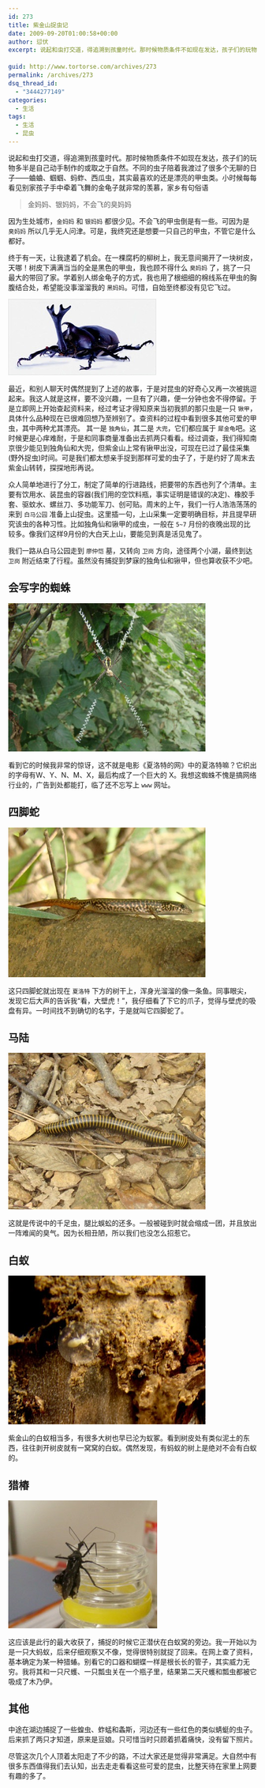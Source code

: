 ```yaml
---
id: 273
title: 紫金山捉虫记
date: 2009-09-20T01:00:58+00:00
author: 愆伏
excerpt: 说起和虫打交道，得追溯到孩童时代。那时候物质条件不如现在发达，孩子们的玩物多半是自己动手制作的或取之于自然。不同的虫子陪着我渡过了很多个无聊的日子——蛐蛐、蝈蝈、蚂蚱、西瓜虫，其实最喜欢的还是漂亮的甲虫类。小时候每每看见别家孩子手中牵着飞舞的金龟子就非常的羡慕，家乡有句俗语“金妈妈、银妈妈，不会飞的臭妈妈”。因为生处城市，“金妈妈”和“银妈妈”都很少见。不会飞的甲虫倒是有一些。可因为是“臭妈妈”所以几乎无人问津。可是，我终究还是想要一只自己的甲虫，不管它是什么都好。

guid: http://www.tortorse.com/archives/273
permalink: /archives/273
dsq_thread_id:
  - "3444277149"
categories:
  - 生活
tags:
  - 生活
  - 昆虫
---
```

说起和虫打交道，得追溯到孩童时代。那时候物质条件不如现在发达，孩子们的玩物多半是自己动手制作的或取之于自然。不同的虫子陪着我渡过了很多个无聊的日子——蛐蛐、蝈蝈、蚂蚱、西瓜虫，其实最喜欢的还是漂亮的甲虫类。小时候每每看见别家孩子手中牵着飞舞的金龟子就非常的羡慕，家乡有句俗语

> 金妈妈、银妈妈，不会飞的臭妈妈

因为生处城市，`金妈妈` 和 `银妈妈` 都很少见。不会飞的甲虫倒是有一些。可因为是 `臭妈妈` 所以几乎无人问津。可是，我终究还是想要一只自己的甲虫，不管它是什么都好。

终于有一天，让我逮着了机会。在一棵腐朽的柳树上，我无意间揭开了一块树皮，天哪！树皮下满满当当的全是黑色的甲虫，我也顾不得什么 `臭妈妈` 了，挑了一只最大的带回了家。学着别人绑金龟子的方式，我也用了根细细的棉线系在甲虫的胸腹结合处，希望能没事溜溜我的 `黑妈妈`。可惜，自始至终都没有见它飞过。

![beetle](/wp-content/uploads/2009/09/dujiaoxian.jpg)

最近，和别人聊天时偶然提到了上述的故事，于是对昆虫的好奇心又再一次被挑逗起来。我这人就是这样，要不没兴趣，一旦有了兴趣，便一分钟也舍不得停留。于是立即网上开始查起资料来，经过考证才得知原来当初我抓的那只虫是一只 `锹甲`，具体什么品种现在已很难回想乃至辨别了。查资料的过程中看到很多其他可爱的甲虫，其中两种尤其漂亮。 其一是 `独角仙`，其二是 `大兜`，它们都应属于 `犀金龟`吧。这时候更是心痒难耐，于是和同事商量准备出去抓两只看看。经过调查，我们得知南京很少能见到独角仙和大兜，但紫金山上常有锹甲出没，可现在已过了最佳采集(野外捉虫)时间。可是我们都太想亲手捉到那样可爱的虫子了，于是约好了周末去紫金山转转，探探地形再说。

众人简单地进行了分工，制定了简单的行进路线，把要带的东西也列了个清单。主要有饮用水、装昆虫的容器(我们用的空饮料瓶，事实证明是错误的决定)、橡胶手套、驱蚊水、螺丝刀、多功能军刀、创可贴。周末的上午，我们一行人浩浩荡荡的来到 `白马公园` 准备上山捉虫。这里插一句，上山采集一定要明确目标，并且提早研究该虫的各种习性。比如独角仙和锹甲的成虫，一般在 `5~7` 月份的夜晚出现的比较多。像我们这样9月份的大白天上山，要能见到真是活见鬼了。

我们一路从白马公园走到 `廖仲恺` 墓，又转向 `卫岗` 方向，途径两个小湖，最终到达 `卫岗` 附近结束了行程。虽然没有捕捉到梦寐的独角仙和锹甲，但也算收获不少吧。

## 会写字的蜘蛛

![spider](/wp-content/uploads/2009/09/DSC07170.jpg)

看到它的时候我非常的惊讶，这不就是电影《夏洛特的网》中的夏洛特嘛？它织出的字母有W、Y、N、M、X，最后构成了一个巨大的 X。我想这蜘蛛不愧是搞网络行业的，广告到处都能打，临了还不忘写上 `www` 网址。

## 四脚蛇

![lizard](/wp-content/uploads/2009/09/DSC07174.jpg)

这只四脚蛇就出现在 `夏洛特` 下方的树干上，浑身光溜溜的像一条鱼。同事眼尖，发现它后大声的告诉我“看，大壁虎！”，我仔细看了下它的爪子，觉得与壁虎的吸盘有异。一时间找不到确切的名字，于是就叫它四脚蛇了。

## 马陆

![Millipede](/wp-content/uploads/2009/09/DSC07179.jpg)

这就是传说中的千足虫，腿比蜈蚣的还多。一般被碰到时就会缩成一团，并且放出一阵难闻的臭气。因为长相丑陋，所以我们也没怎么招惹它。

## 白蚁

![termite](/wp-content/uploads/2009/09/DSC07173.jpg)

紫金山的白蚁相当多，有很多大树也早已沦为蚁冢。看到树皮处有类似泥土的东西，往往剥开树皮就有一窝窝的白蚁。偶然发现，有蚂蚁的树上是绝对不会有白蚁的。

## 猎椿

![Reduriidae](/wp-content/uploads/2009/09/DSC07198.jpg)

这应该是此行的最大收获了，捕捉的时候它正潜伏在白蚁窝的旁边。我一开始以为是一只大蚂蚁，后来仔细观察又不像，觉得很特别就捉了回来。在网上查了资料，基本确定为某一种猎蝽。别看它的口器和蝴蝶一样是根长长的管子，其实威力无穷。我将其和一只尺蠖、一只瓢虫关在一个瓶子里，结果第二天尺蠖和瓢虫都被它吸成了木乃伊。

## 其他

中途在湖边捕捉了一些蝗虫、蚱蜢和螽斯，河边还有一些红色的类似蜻蜓的虫子。后来抓了两只才知道，原来是豆娘。只可惜当时只顾着抓着痛快，没有留下照片。

尽管这次几个人顶着太阳走了不少的路，不过大家还是觉得非常满足。大自然中有很多东西值得我们去认知，出去走走看看这些可爱的昆虫，比整天待在家里上网要有趣的多了。